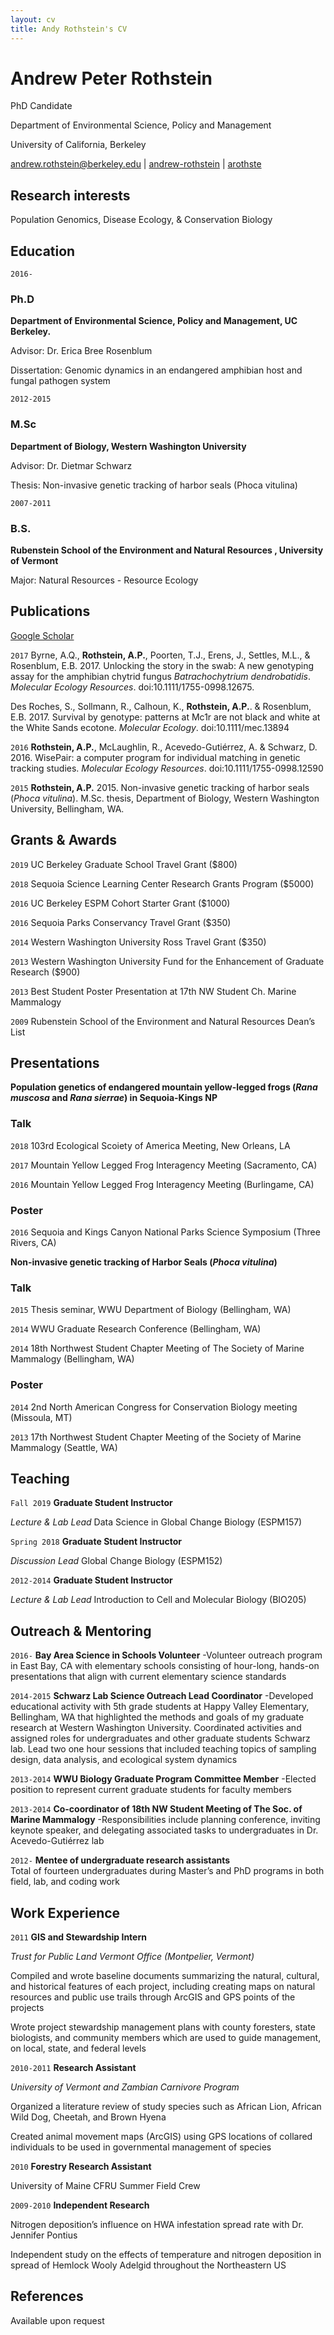 ```yaml
---
layout: cv
title: Andy Rothstein's CV
---
```

# Andrew Peter Rothstein
PhD Candidate

Department of Environmental Science, Policy and Management

University of California, Berkeley

<div id="webaddress">
<a href="mailto:andrew.rothstein@berkeley.edu">andrew.rothstein@berkeley.edu</a>
|
<i class="fa fa-github"></i> <a href="http://github.com/andrew-rothstein">andrew-rothstein</a>
|
<i class="fa fa-twitter"></i> <a href="https://twitter.com/arothste">arothste</a>
</div>

## Research interests

Population Genomics, Disease Ecology, & Conservation Biology

## Education

`2016-`
### Ph.D
__Department of Environmental Science, Policy and Management, UC Berkeley.__

Advisor: Dr. Erica Bree Rosenblum

Dissertation: Genomic dynamics in an endangered amphibian host and fungal pathogen system

`2012-2015`
### M.Sc
__Department of Biology, Western Washington University__

Advisor: Dr. Dietmar Schwarz 

Thesis: Non-invasive genetic tracking of harbor seals (Phoca vitulina)

`2007-2011`
### B.S.
__Rubenstein School of the Environment and Natural Resources , University of Vermont__

Major: Natural Resources - Resource Ecology

## Publications

<i class="ai ai-google-scholar"></i> <a href="https://scholar.google.com/citations?user=rvWMnDgAAAAJ&hl=en">Google Scholar</a>

`2017`
Byrne, A.Q., __Rothstein, A.P.__, Poorten, T.J., Erens, J., Settles, M.L., & Rosenblum, E.B. 2017. Unlocking the story in the swab: A new genotyping assay for the amphibian chytrid fungus *Batrachochytrium dendrobatidis*. *Molecular Ecology Resources*. doi:10.1111/1755-0998.12675.

Des Roches, S., Sollmann, R., Calhoun, K., __Rothstein, A.P.__. & Rosenblum, E.B. 2017. Survival by genotype: patterns at Mc1r are not black and white at the White Sands ecotone. *Molecular Ecology*. doi:10.1111/mec.13894

`2016`
__Rothstein, A.P.__, McLaughlin, R., Acevedo-Gutiérrez, A. & Schwarz, D. 2016. WisePair: a computer program for 
individual matching in genetic tracking studies. *Molecular Ecology Resources*. doi:10.1111/1755-0998.12590

`2015`
__Rothstein, A.P.__ 2015. Non-invasive genetic tracking of harbor seals (*Phoca vitulina*). M.Sc. thesis, Department of Biology, Western Washington University, Bellingham, WA.

## Grants & Awards
`2019`
UC Berkeley Graduate School Travel Grant ($800)

`2018`
Sequoia Science Learning Center Research Grants Program ($5000)

`2016`
UC Berkeley ESPM Cohort Starter Grant ($1000)

`2016`
Sequoia Parks Conservancy Travel Grant ($350)

`2014`
Western Washington University Ross Travel Grant ($350)

`2013`
Western Washington University Fund for the Enhancement of Graduate Research ($900)

`2013`
Best Student Poster Presentation at 17th NW Student Ch. Marine Mammalogy	

`2009`
Rubenstein School of the Environment and Natural Resources Dean’s List				          

## Presentations

__Population genetics of endangered mountain yellow-legged frogs (*Rana muscosa* and *Rana sierrae*) in Sequoia-Kings NP__

### Talk

`2018`
103rd Ecological Scoiety of America Meeting, New Orleans, LA

`2017`
Mountain Yellow Legged Frog Interagency Meeting (Sacramento, CA)

`2016`
Mountain Yellow Legged Frog Interagency Meeting (Burlingame, CA) 

### Poster

`2016`
Sequoia and Kings Canyon National Parks Science Symposium (Three Rivers, CA)


__Non-invasive genetic tracking of Harbor Seals (*Phoca vitulina*)__


### Talk

`2015`
Thesis seminar,  WWU Department of Biology (Bellingham, WA)

`2014`
WWU Graduate Research Conference (Bellingham, WA)

`2014`
18th Northwest Student Chapter Meeting of The Society of Marine Mammalogy (Bellingham, WA)

### Poster

`2014`
2nd  North  American  Congress for Conservation Biology meeting (Missoula, MT)

`2013`
17th Northwest Student Chapter Meeting of the Society of Marine Mammalogy (Seattle, WA)

## Teaching

`Fall 2019`
__Graduate Student Instructor__

*Lecture & Lab Lead* Data Science in Global Change Biology (ESPM157)

`Spring 2018`
__Graduate Student Instructor__

*Discussion Lead* Global Change Biology (ESPM152)

`2012-2014`
__Graduate Student Instructor__

*Lecture & Lab Lead* Introduction to Cell and Molecular Biology (BIO205)

## Outreach & Mentoring

`2016-`
__Bay Area Science in Schools Volunteer__
-Volunteer outreach program in East Bay, CA with elementary schools consisting of hour-long, hands-on presentations that align with current elementary science standards

`2014-2015`
__Schwarz Lab Science Outreach Lead Coordinator__
-Developed educational activity with 5th grade students at Happy Valley Elementary, Bellingham, WA that highlighted the methods and goals of my graduate research at Western Washington University. Coordinated activities and assigned roles for undergraduates and other graduate students Schwarz lab. Lead two one hour sessions that included teaching topics of sampling design, data analysis, and ecological system dynamics

`2013-2014`
__WWU Biology Graduate Program Committee Member__
-Elected position to represent current graduate students for faculty members

`2013-2014`
__Co-coordinator of 18th NW Student Meeting of The Soc.  of Marine Mammalogy__
-Responsibilities include planning conference, inviting keynote speaker, and delegating associated tasks to undergraduates in Dr.  Acevedo-Gutiérrez lab

`2012-`
__Mentee of undergraduate research assistants__							         
Total of fourteen undergraduates during Master’s and PhD programs in both field, lab, and coding work

## Work Experience

`2011`
__GIS and Stewardship Intern__

*Trust for Public Land Vermont Office (Montpelier, Vermont)*

Compiled and wrote baseline documents summarizing the natural, cultural, and historical features of each project, including creating maps on natural resources and public use trails through ArcGIS and GPS points of the projects 

Wrote project stewardship management plans with county foresters, state biologists, and community members which are used to guide management, on local, state, and federal levels

`2010-2011`
__Research Assistant__

*University of Vermont and Zambian Carnivore Program*

Organized a literature review of study species such as African Lion, African Wild Dog, Cheetah, and Brown Hyena 

Created animal movement maps (ArcGIS) using GPS locations of collared individuals to be used in governmental management of species

`2010`
__Forestry Research Assistant__

University of Maine CFRU Summer Field Crew

`2009-2010`
__Independent Research__

Nitrogen deposition’s influence on HWA infestation spread rate with Dr. Jennifer Pontius

Independent study on the effects of temperature and nitrogen deposition in spread of Hemlock Wooly Adelgid throughout the Northeastern US

## References

Available upon request

<!-- ### Footer

Last updated: Feb 2019 -->


